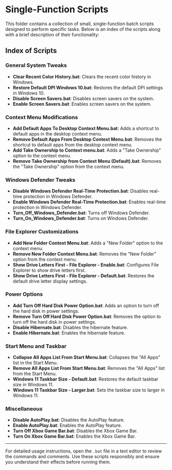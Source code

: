 # Single-Function Scripts

This folder contains a collection of small, single-function batch scripts designed to perform specific tasks. Below is an index of the scripts along with a brief description of their functionality:

## Index of Scripts

### General System Tweaks
- **Clear Recent Color History.bat**: Clears the recent color history in Windows.
- **Restore Default DPI Windows 10.bat**: Restores the default DPI settings in Windows 10.
- **Disable Screen Savers.bat**: Disables screen savers on the system.
- **Enable Screen Savers.bat**: Enables screen savers on the system.

### Context Menu Modifications
- **Add Default Apps To Desktop Context Menu.bat**: Adds a shortcut to default apps in the desktop context menu.
- **Remove Default Apps From Desktop Context Menu.bat**: Removes the shortcut to default apps from the desktop context menu.
- **Add Take Ownership to Context menu.bat**: Adds a "Take Ownership" option to the context menu.
- **Remove Take Ownership from Context Menu (Default).bat**: Removes the "Take Ownership" option from the context menu.

### Windows Defender Tweaks
- **Disable Windows Defender Real-Time Protection.bat**: Disables real-time protection in Windows Defender.
- **Enable Windows Defender Real-Time Protection.bat**: Enables real-time protection in Windows Defender.
- **Turn_Off_Windows_Defender.bat**: Turns off Windows Defender.
- **Turn_On_Windows_Defender.bat**: Turns on Windows Defender.

### File Explorer Customizations
- **Add New Folder Context Menu.bat**: Adds a "New Folder" option to the context menu.
- **Remove New Folder Context Menu.bat**: Removes the "New Folder" option from the context menu.
- **Show Drive Letters First - File Explorer - Enable.bat**: Configures File Explorer to show drive letters first.
- **Show Drive Letters First - File Explorer - Default.bat**: Restores the default drive letter display settings.

### Power Options
- **Add Turn Off Hard Disk Power Option.bat**: Adds an option to turn off the hard disk in power settings.
- **Remove Turn Off Hard Disk Power Option.bat**: Removes the option to turn off the hard disk in power settings.
- **Disable Hibernate.bat**: Disables the hibernate feature.
- **Enable Hibernate.bat**: Enables the hibernate feature.

### Start Menu and Taskbar
- **Collapse All Apps List From Start Menu.bat**: Collapses the "All Apps" list in the Start Menu.
- **Remove All Apps List From Start Menu.bat**: Removes the "All Apps" list from the Start Menu.
- **Windows 11 Taskbar Size - Default.bat**: Restores the default taskbar size in Windows 11.
- **Windows 11 Taskbar Size - Larger.bat**: Sets the taskbar size to larger in Windows 11.

### Miscellaneous
- **Disable AutoPlay.bat**: Disables the AutoPlay feature.
- **Enable AutoPlay.bat**: Enables the AutoPlay feature.
- **Turn Off Xbox Game Bar.bat**: Disables the Xbox Game Bar.
- **Turn On Xbox Game Bar.bat**: Enables the Xbox Game Bar.

---

For detailed usage instructions, open the `.bat` file in a text editor to review the commands and comments. Use these scripts responsibly and ensure you understand their effects before running them.
